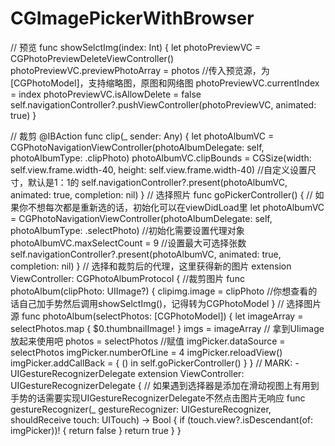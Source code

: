 # CGImagePickerWithBrowser
// 预览
func showSelctImg(index: Int) {
    let photoPreviewVC = CGPhotoPreviewDeleteViewController()
    photoPreviewVC.previewPhotoArray = photos //传入预览源，为[CGPhotoModel]，支持缩略图，原图和网络图
    photoPreviewVC.currentIndex = index
    photoPreviewVC.isAllowDelete = false
    self.navigationController?.pushViewController(photoPreviewVC, animated: true)
}

// 裁剪
@IBAction func clip(_ sender: Any) {
    let photoAlbumVC = CGPhotoNavigationViewController(photoAlbumDelegate: self, photoAlbumType: .clipPhoto)
    photoAlbumVC.clipBounds = CGSize(width: self.view.frame.width-40, height: self.view.frame.width-40) //自定义设置尺寸，默认是1：1的
    self.navigationController?.present(photoAlbumVC, animated: true, completion: nil)
}
// 选择照片
func  goPickerController() {
    // 如果你不想每次都是重新选的话，初始化可以在viewDidLoad里
    let photoAlbumVC = CGPhotoNavigationViewController(photoAlbumDelegate: self, photoAlbumType: .selectPhoto)    //初始化需要设置代理对象
    photoAlbumVC.maxSelectCount = 9   //设置最大可选择张数
    self.navigationController?.present(photoAlbumVC, animated: true, completion: nil)
}
// 选择和裁剪后的代理，这里获得新的图片
extension ViewController:  CGPhotoAlbumProtocol {
        //裁剪图片
        func photoAlbum(clipPhoto: UIImage?) {
            clipimg.image = clipPhoto //你想查看的话自己加手势然后调用showSelctImg()，记得转为CGPhotoModel
        }
        // 选择图片源
        func photoAlbum(selectPhotos: [CGPhotoModel]) {
            let imageArray = selectPhotos.map { $0.thumbnailImage! }
            imgs = imageArray // 拿到UIimage放起来使用吧
            photos = selectPhotos //赋值
            imgPicker.dataSource = selectPhotos
            imgPicker.numberOfLine = 4
            imgPicker.reloadView()
            imgPicker.addCallBack = { () in
            self.goPickerController()
        }
}
// MARK: - UIGestureRecognizerDelegate
extension ViewController: UIGestureRecognizerDelegate {
// 如果遇到选择器是添加在滑动视图上有用到手势的话需要实现UIGestureRecognizerDelegate不然点击图片无响应
func gestureRecognizer(_ gestureRecognizer: UIGestureRecognizer, shouldReceive touch: UITouch) -> Bool {
        if (touch.view?.isDescendant(of: imgPicker))! {
             return false
        }
             return true
        }
}
